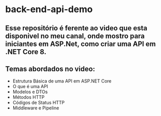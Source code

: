 # back-end-api-demo
## Esse repositório é ferente ao video que esta disponivel no meu canal, onde mostro para iniciantes em ASP.Net, como criar uma API em .NET Core 8.

## Temas abordados no video:
- Estrutura Básica de uma API em ASP.NET Core
- O que é uma API
- Modelos e DTOs
- Métodos HTTP
- Códigos de Status HTTP
- Middleware e Pipeline
